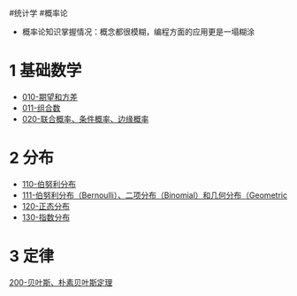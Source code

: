 #统计学
#概率论
+ 概率论知识掌握情况：概念都很模糊，编程方面的应用更是一塌糊涂
# 1 基础数学
+ [010-期望和方差](010-期望和方差.md)
+ [011-组合数](011-组合数.md)
+ [020-联合概率、条件概率、边缘概率](020-联合概率、条件概率、边缘概率.md)
# 2 分布
+ [110-伯努利分布](110-伯努利分布.md)
+ [111-伯努利分布（Bernoulli）、二项分布（Binomial）和几何分布（Geometric](111-伯努利分布（Bernoulli）、二项分布（Binomial）和几何分布（Geometric.md)
+ [120-正态分布](120-正态分布.md)
+ [130-指数分布](130-指数分布.md)
# 3 定律
[200-贝叶斯、朴素贝叶斯定理](200-贝叶斯、朴素贝叶斯定理.md)